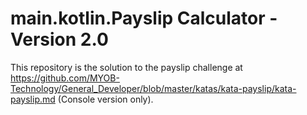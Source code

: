# main.kotlin.Payslip Calculator - Version 2.0
This repository is the solution to the payslip challenge at https://github.com/MYOB-Technology/General_Developer/blob/master/katas/kata-payslip/kata-payslip.md (Console version only).
